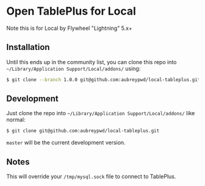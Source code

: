 # Open TablePlus for Local

Note this is for Local by Flywheel "Lightning" 5.x+

## Installation

Until this ends up in the community list, you can clone this repo into `~/Library/Application Support/Local/addons/` using:

```bash
$ git clone --branch 1.0.0 git@github.com:aubreypwd/local-tableplus.git
```

## Development

Just clone the repo into `~/Library/Application Support/Local/addons/` like normal:

```bash
$ git clone git@github.com:aubreypwd/local-tableplus.git
```

`master` will be the current development version.

## Notes

This will override your `/tmp/mysql.sock` file to connect to TablePlus.
